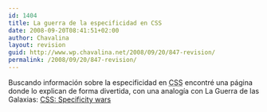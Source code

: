 ```yaml
---
id: 1404
title: La guerra de la especificidad en CSS
date: 2008-09-20T08:41:51+02:00
author: Chavalina
layout: revision
guid: http://www.wp.chavalina.net/2008/09/20/847-revision/
permalink: /2008/09/20/847-revision/
---
```

Buscando información sobre la especificidad en <acronym title="Cascade Style Sheets">CSS</acronym> encontré una página donde lo explican de forma divertida, con una analogía con La Guerra de las Galaxias: <a href="http://www.stuffandnonsense.co.uk/archives/css_specificity_wars.html" target="_blank">CSS: Specificity wars</a>